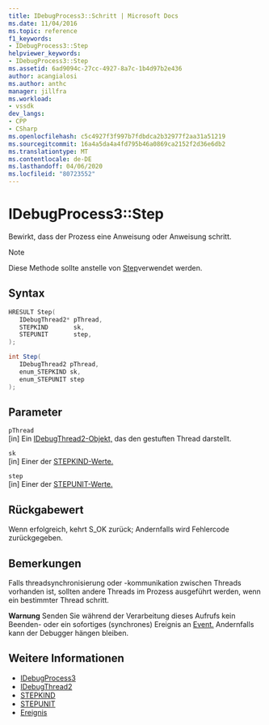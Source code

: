 ```yaml
---
title: IDebugProcess3::Schritt | Microsoft Docs
ms.date: 11/04/2016
ms.topic: reference
f1_keywords:
- IDebugProcess3::Step
helpviewer_keywords:
- IDebugProcess3::Step
ms.assetid: 6ad9094c-27cc-4927-8a7c-1b4d97b2e436
author: acangialosi
ms.author: anthc
manager: jillfra
ms.workload:
- vssdk
dev_langs:
- CPP
- CSharp
ms.openlocfilehash: c5c4927f3f997b7fdbdca2b32977f2aa31a51219
ms.sourcegitcommit: 16a4a5da4a4fd795b46a0869ca2152f2d36e6db2
ms.translationtype: MT
ms.contentlocale: de-DE
ms.lasthandoff: 04/06/2020
ms.locfileid: "80723552"
---
```

# <a name="idebugprocess3step"></a>IDebugProcess3::Step
Bewirkt, dass der Prozess eine Anweisung oder Anweisung schritt.

> [!NOTE]
> Diese Methode sollte anstelle von [Step](../../../extensibility/debugger/reference/idebugprogram2-step.md)verwendet werden.

## <a name="syntax"></a>Syntax

```cpp
HRESULT Step(
   IDebugThread2* pThread,
   STEPKIND       sk,
   STEPUNIT       step,
);
```

```csharp
int Step(
   IDebugThread2 pThread,
   enum_STEPKIND sk,
   enum_STEPUNIT step
);
```

## <a name="parameters"></a>Parameter
`pThread`\
[in] Ein [IDebugThread2-Objekt,](../../../extensibility/debugger/reference/idebugthread2.md) das den gestuften Thread darstellt.

`sk`\
[in] Einer der [STEPKIND-Werte.](../../../extensibility/debugger/reference/stepkind.md)

`step`\
[in] Einer der [STEPUNIT-Werte.](../../../extensibility/debugger/reference/stepunit.md)

## <a name="return-value"></a>Rückgabewert
 Wenn erfolgreich, kehrt S_OK zurück; Andernfalls wird Fehlercode zurückgegeben.

## <a name="remarks"></a>Bemerkungen
 Falls threadsynchronisierung oder -kommunikation zwischen Threads vorhanden ist, sollten andere Threads im Prozess ausgeführt werden, wenn ein bestimmter Thread schritt.

 **Warnung** Senden Sie während der Verarbeitung dieses Aufrufs kein Beenden- oder ein sofortiges (synchrones) Ereignis an [Event.](../../../extensibility/debugger/reference/idebugeventcallback2-event.md) Andernfalls kann der Debugger hängen bleiben.

## <a name="see-also"></a>Weitere Informationen
- [IDebugProcess3](../../../extensibility/debugger/reference/idebugprocess3.md)
- [IDebugThread2](../../../extensibility/debugger/reference/idebugthread2.md)
- [STEPKIND](../../../extensibility/debugger/reference/stepkind.md)
- [STEPUNIT](../../../extensibility/debugger/reference/stepunit.md)
- [Ereignis](../../../extensibility/debugger/reference/idebugeventcallback2-event.md)
